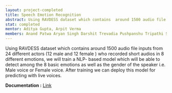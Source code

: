 ```yaml
---
layout: project-completed
title: Speech Emotion Recognition
abstract: Using RAVDESS dataset which contains  around 1500 audio file inputs from 24 different actors (12 male and 12 female ) who recorded short audios in 8 different emotions, we will train a NLP- based model which will be able to detect among the 8 basic emotions as well as the gender of the speaker i.e. Male voice or Female voice.  After training we can deploy this model for predicting with live voices.
stat: completed
mentor: Aditya Gupta, Arpit Verma
members: Anand Patwa Aryan Singh Darshit Trevadia Pushpanshu Tripathi Shreyasi Mandal Parth Govil Aakarshika Singh Aarjav Jain Rajat Singh Saaransh Agarwal Sarthak Kohli Samudh BG Dheeraj Agarwal Viplav Patel Mirge Saurabh Arun Samriddhi Gupta Varun Singh Nitesh Pandey Rashmi GR Anmol Agarwal Srajan Jain Rishabh Mukati Pranav Singh Sarah Kapoor Sahil Bansal Gaurav Kumar Tarun Agarwal Ankit Yadav Harsh Patel Gulshan Kumar Aakash Kumar Bhoi Aryan Agarwal
---
```

Using RAVDESS dataset which contains  around 1500 audio file inputs from 24 different actors (12 male and 12 female ) who recorded short audios in 8 different emotions, we will train a NLP- based model which will be able to detect among the 8 basic emotions as well as the gender of the speaker i.e. Male voice or Female voice.  After training we can deploy this model for predicting with live voices.<br>

**Documentation :** <a href="https://drive.google.com/file/d/1ZCdvIAxpSDWxYIj4Nytal9SstZU5m3az/view?usp=sharing" target="_blank">Link</a><br>
